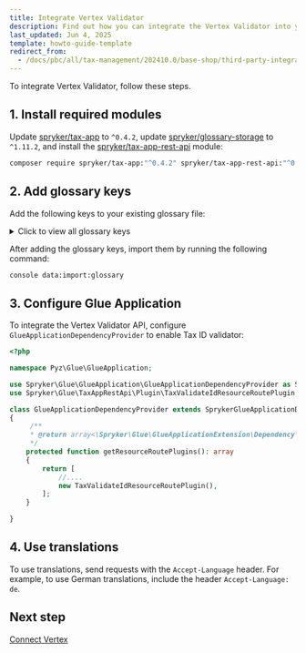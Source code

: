 ```yaml
---
title: Integrate Vertex Validator
description: Find out how you can integrate the Vertex Validator into your Spryker shop
last_updated: Jun 4, 2025
template: howto-guide-template
redirect_from:
  - /docs/pbc/all/tax-management/202410.0/base-shop/third-party-integrations/vertex/install-vertex/integrate-the-vertex-app.html
---
```


To integrate Vertex Validator, follow these steps.

## 1. Install required modules

Update [spryker/tax-app](https://github.com/spryker/tax-app) to `^0.4.2`, update [spryker/glossary-storage](https://github.com/spryker/glossary-storage) to `^1.11.2`, and install the [spryker/tax-app-rest-api](https://github.com/spryker/tax-app-rest-api) module:

```bash
composer require spryker/tax-app:"^0.4.2" spryker/tax-app-rest-api:"^0.2.0" spryker/glossary-storage:"^1.11.2" --update-with-dependencies
```

## 2. Add glossary keys

Add the following keys to your existing glossary file:

<details>
<summary>Click to view all glossary keys</summary>

```csv
key,translation,locale
tax_app.vertex.tax-number-country-blocked,Dieses Land ist in den Einstellungen blockiert.,de_DE
tax_app.vertex.tax-number-validation-not-available,Die Steuernummer konnte nicht durch den Dienst überprüft werden.,de_DE
tax_app.vertex.tax-number-ignored,"Die Steuernummer wurde ignoriert, da Nummern für diese Region, dieses Land oder diesen Verkäufer blockiert wurden.",de_DE
tax_app.vertex.tax-number-syntax-valid,Das Format der Steuernummer ist korrekt. Es wurden jedoch keine weiteren Prüfungen durchgeführt.,de_DE
tax_app.vertex.tax-number-syntax-invalid,Das Format der Steuernummer ist ungültig.,de_DE
tax_app.vertex.tax-number-considered-valid-in-domestic-country,Die Steuernummer ist im Heimatland des Verkäufers gültig.,de_DE
tax_app.vertex.tax-number-valid-according-to-external-service,Die Steuernummer wurde erfolgreich bei der Steuerbehörde validiert.,de_DE
tax_app.vertex.tax-number-invalid-according-to-external-service,Die Steuernummer wurde bei der Steuerbehörde überprüft und ist ungültig.,de_DE
tax_app.vertex.tax-number-validation-requested-additional-interactions,"Die Steuerbehörde verlangt zusätzliche Informationen (z. B. CAPTCHA), um die Nummer zu validieren.",de_DE
tax_app.vertex.tax-number-service-temporarily-unavailable,Der Validierungsdienst ist vorübergehend nicht erreichbar.,de_DE
tax_app.vertex.tax-number-syntax-considered-valid-but-not-verified,"Das Format der Steuernummer ist korrekt, aber der Status konnte nicht bestätigt werden, da der externe Dienst nicht reagierte.",de_DE
tax_app.vertex.tax-number-country-blocked,This county is blocked in the settings.,en_US
tax_app.vertex.tax-number-validation-not-available,The service was not able to validate this number.,en_US
tax_app.vertex.tax-number-ignored,"The number is ignored because the settings have been changed to block numbers for this region, country or seller.",en_US
tax_app.vertex.tax-number-syntax-valid,"The syntax of the ID is valid. However, no further validations were done. In cases where a checksum is required, like for India, the ID is considered valid if the syntax is valid and the checksum is not configured.",en_US
tax_app.vertex.tax-number-syntax-invalid,The syntax of the ID is invalid.,en_US
tax_app.vertex.tax-number-considered-valid-in-domestic-country,The Tax ID is valid in the domestic country of the supplier.,en_US
tax_app.vertex.tax-number-valid-according-to-external-service,The Tax ID has been validated against the Tax Authority's database of Tax IDs and is valid.,en_US
tax_app.vertex.tax-number-invalid-according-to-external-service,The Tax ID has been validated against the Tax Authority's database of Tax IDs and is invalid.,en_US
tax_app.vertex.tax-number-validation-requested-additional-interactions,"The Tax Authority has requested additional parameters. For example, a country might require CAPTCHA validation and needs more information before they can validate the ID.",en_US
tax_app.vertex.tax-number-service-temporarily-unavailable,Could not connect to validation service due to temporary unavailability of the service.,en_US
tax_app.vertex.tax-number-syntax-considered-valid-but-not-verified,The Tax ID syntax is valid but the ID's status could not be verified by the external service. This occurs when the on-error settings is set to syntax-check and external service does not respond.,en_US
tax_app.vertex.invalid-request-data,Invalid request data.,en_US
tax_app.vertex.invalid-request-data,Ungültige Anfragedaten.,de_DE
tax_app.vertex.tax-app-disabled,Tax service is disabled.,en_US
tax_app.vertex.tax-app-disabled,Die Steueranwendung ist deaktiviert.,de_DE
tax_app.vertex.tax-validator-unavailable,Tax Validator API is unavailable.,en_US
tax_app.vertex.tax-validator-unavailable,Die Steuerprüfungs-API ist nicht verfügbar.,de_DE
tax_app.vertex.validator-api-inactive,Unable to connect to Vertex Validator API: vertex app or tax id validation is inactive.,en_US
tax_app.vertex.validator-api-inactive,Verbindung zur Vertex Validator API fehlgeschlagen: Die Vertex-Anwendung oder der Steuernummern-Prüfdienst ist nicht aktiv.,de_DE
tax_app.vertex.request-failed,Request to Vertex API failed.,en_US
tax_app.vertex.request-failed,Anfrage an die Vertex-API fehlgeschlagen.,de_DE
tax_app.vertex.invalid-credentials,Invalid credentials.,en_US
tax_app.vertex.invalid-credentials,Ungültige Anmeldeinformationen.,de_DE
```
</details>

After adding the glossary keys, import them by running the following command:

```bash
console data:import:glossary
```

## 3. Configure Glue Application

To integrate the Vertex Validator API, configure `GlueApplicationDependencyProvider` to enable Tax ID validator:

```php
<?php

namespace Pyz\Glue\GlueApplication;

use Spryker\Glue\GlueApplication\GlueApplicationDependencyProvider as SprykerGlueApplicationDependencyProvider;
use Spryker\Glue\TaxAppRestApi\Plugin\TaxValidateIdResourceRoutePlugin;

class GlueApplicationDependencyProvider extends SprykerGlueApplicationDependencyProvider
{
     /**
     * @return array<\Spryker\Glue\GlueApplicationExtension\Dependency\Plugin\ResourceRoutePluginInterface>
     */
    protected function getResourceRoutePlugins(): array
    {
        return [
            //....
            new TaxValidateIdResourceRoutePlugin(),
        ];
    }

}
```

## 4. Use translations

To use translations, send requests with the `Accept-Language` header. For example, to use German translations, include the header `Accept-Language: de`.

## Next step

[Connect Vertex](/docs/pbc/all/tax-management/{{page.version}}/base-shop/third-party-integrations/vertex/connect-vertex.html)
